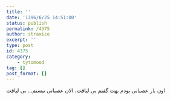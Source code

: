 ```yaml
---
title: ''
date: '1396/6/25 14:51:00'
status: publish
permalink: /4375
author: straxico
excerpt: ''
type: post
id: 4375
category:
    - tytomood
tag: []
post_format: []
---
```

اون بار عصبانی بودم بهت گفتم بی لیاقت، الان عصبانی نیستم… بی لیاقت